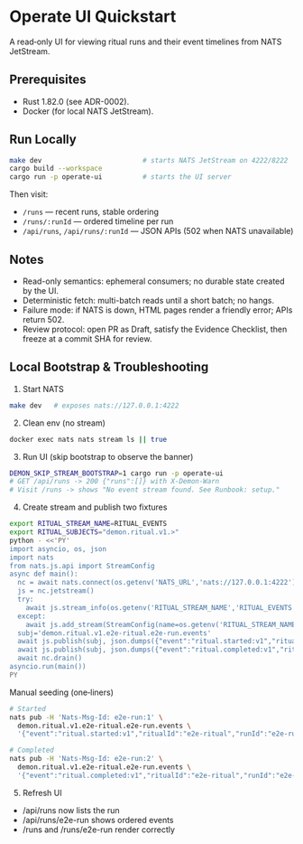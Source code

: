# Operate UI Quickstart

A read‑only UI for viewing ritual runs and their event timelines from NATS JetStream.

## Prerequisites
- Rust 1.82.0 (see ADR-0002).
- Docker (for local NATS JetStream).

## Run Locally
```bash
make dev                         # starts NATS JetStream on 4222/8222
cargo build --workspace
cargo run -p operate-ui          # starts the UI server
```

Then visit:
- `/runs` — recent runs, stable ordering
- `/runs/:runId` — ordered timeline per run
- `/api/runs`, `/api/runs/:runId` — JSON APIs (502 when NATS unavailable)

## Notes
- Read-only semantics: ephemeral consumers; no durable state created by the UI.
- Deterministic fetch: multi-batch reads until a short batch; no hangs.
- Failure mode: if NATS is down, HTML pages render a friendly error; APIs return 502.
- Review protocol: open PR as Draft, satisfy the Evidence Checklist, then freeze at a commit SHA for review.

## Local Bootstrap & Troubleshooting
1) Start NATS
```bash
make dev   # exposes nats://127.0.0.1:4222
```

2) Clean env (no stream)
```bash
docker exec nats nats stream ls || true
```

3) Run UI (skip bootstrap to observe the banner)
```bash
DEMON_SKIP_STREAM_BOOTSTRAP=1 cargo run -p operate-ui
# GET /api/runs -> 200 {"runs":[]} with X-Demon-Warn
# Visit /runs -> shows "No event stream found. See Runbook: setup."
```

4) Create stream and publish two fixtures
```bash
export RITUAL_STREAM_NAME=RITUAL_EVENTS
export RITUAL_SUBJECTS="demon.ritual.v1.>"
python - <<'PY'
import asyncio, os, json
import nats
from nats.js.api import StreamConfig
async def main():
  nc = await nats.connect(os.getenv('NATS_URL','nats://127.0.0.1:4222'))
  js = nc.jetstream()
  try:
    await js.stream_info(os.getenv('RITUAL_STREAM_NAME','RITUAL_EVENTS'))
  except:
    await js.add_stream(StreamConfig(name=os.getenv('RITUAL_STREAM_NAME','RITUAL_EVENTS'), subjects=[os.getenv('RITUAL_SUBJECTS','demon.ritual.v1.>')]))
  subj='demon.ritual.v1.e2e-ritual.e2e-run.events'
  await js.publish(subj, json.dumps({"event":"ritual.started:v1","ritualId":"e2e-ritual","runId":"e2e-run","ts":"2025-01-01T00:00:00Z"}).encode(), headers={"Nats-Msg-Id":"e2e-run:1"})
  await js.publish(subj, json.dumps({"event":"ritual.completed:v1","ritualId":"e2e-ritual","runId":"e2e-run","ts":"2025-01-01T00:00:05Z"}).encode(), headers={"Nats-Msg-Id":"e2e-run:2"})
  await nc.drain()
asyncio.run(main())
PY
```

Manual seeding (one‑liners)
```bash
# Started
nats pub -H 'Nats-Msg-Id: e2e-run:1' \
  demon.ritual.v1.e2e-ritual.e2e-run.events \
  '{"event":"ritual.started:v1","ritualId":"e2e-ritual","runId":"e2e-run","ts":"2025-01-01T00:00:00Z"}'

# Completed
nats pub -H 'Nats-Msg-Id: e2e-run:2' \
  demon.ritual.v1.e2e-ritual.e2e-run.events \
  '{"event":"ritual.completed:v1","ritualId":"e2e-ritual","runId":"e2e-run","ts":"2025-01-01T00:00:05Z","outputs":{"printed":"Hello from test"}}'
```

5) Refresh UI
- /api/runs now lists the run
- /api/runs/e2e-run shows ordered events
- /runs and /runs/e2e-run render correctly
